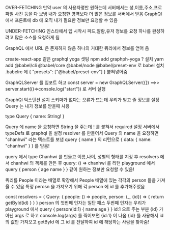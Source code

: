 OVER-FETCHING
만약 user 의 사용자명만 원하는데 서버에서는 성,이름,주소,프로파일 사진 등을 다 보냄
내가 요청한 영역보다 더 많은 정보를 서버에서 받음
GraphQl 에서 프론트에 db 에 오직 내가 필요한 정보만 요청할 수 있음

UNDER-FETCHING
인스타에서 앱 시작시 피드,알람,유저 정보를 요청
하나를 완성하려고 많은 소스를 요청하게 됨

GraphQL 에서 URL 은 존재하지 않음
하나의 거대한 쿼리에서 정보를 얻어 옴 

create-react-app 같은 graphql yoga 셋팅
npm add graphph-yoga ? 설치
yarn add @babel/cli @babel/core @babel/node @babel/preset-env 로 babel 설치
.babelrc 에 {
    "presets": ["@babel/preset-env"]
}
붙혀넣어줌

GraphQLServer 를 임포트 하고 const server = new GraphQLServer({}) ==>> server.start(()=>console.log("start")) 로 서버 실행

GraphQl 익스텐션 설치 
스키마가 없다는 오류가 뜨는데 우리가 받고 줄 정보를 설정
Query 는 내가 정보를 받을때 사용 

type Query {
    name: String!
}

Query 에 name 을 요청하면 String 을 주는데 ! 를 붙혀서 required 설정
서버에서 typeDefs 로 graphql 을 설정
resolver 를 만들어서 Query 의 name 을 요청하면 "chanhwi" 라는 텍스트를 보냄
query {
    name
}
의 리턴으로 
{
    data: {
        name: "chanhwi"
    }
} 를 받음!


query 에서 type Chanhwi 를 만들고 이름,나이, 성별의 형태를 지정 후 resolvers 에서  chanhwi 의 객체를 만든 후 query: () => chanhwi 를 리턴
playground 에서 query {
    person {
        age
        name 
    }
} 같이 원하는 정보만 요청할 수 있음!

쿼리를 People 이라는 배열로 확장해서 People 배열에 있는 각각의 person 들을 가져올 수 있음
특정 perosn 을 가져오기 위해 각 person 에 id 를 추가해주었음

const resolvers = {
    Query: {
        people: () => people,
        person: (_, {id}) => {
            return getById(id)
        }
    }
}
person 의 첫번째 인자는 일단 패스 두번째 인자는 우리가 playground 에서 
query {
  person(id:1) {
    name
    age
  }
}
id:1 으로 주는 부분 {id} 가 아닌 args 로 하고 console.log(args) 를 찍어보면 {id:1} 이 나옴 {id} 를 사용해서 id 의 값만 가져오고
getById 에 그 id 를 전달하여 id 에 해당하는 사람을 찾아줌!
